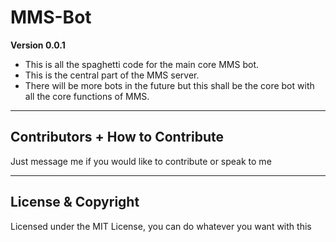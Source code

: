 # MMS-Bot
**Version 0.0.1**
- This is all the spaghetti code for the main core MMS bot.
- This is the central part of the MMS server. 
- There will be more bots in the future but this shall be the core bot with all the core functions of MMS.

---

## Contributors + How to Contribute

Just message me if you would like to contribute or speak to me

---
## License & Copyright
Licensed under the MIT License, you can do whatever you want with this
